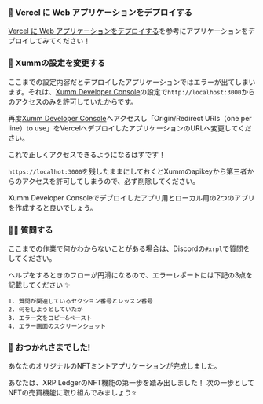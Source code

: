 ### 🤟 Vercel に Web アプリケーションをデプロイする
[Vercel に Web アプリケーションをデプロイする](https://app.unchain.tech/learn/ETH-NFT-Maker/ja/4/2/)を参考にアプリケーションをデプロイしてみてください！

### 🔧 Xummの設定を変更する

ここまでの設定内容だとデプロイしたアプリケーションではエラーが出てしまいます。それは、[Xumm Developer Console](https://apps.xumm.dev)の設定で`http://localhost:3000`からのアクセスのみを許可していたからです。

再度[Xumm Developer Console](https://apps.xumm.dev)へアクセスし「Origin/Redirect URIs（one per line）to use」をVercelへデプロイしたアプリケーションのURLへ変更してください。

これで正しくアクセスできるようになるはずです！

`https://localhot:3000`を残したままにしておくとXummのapikeyから第三者からのアクセスを許可してしまうので、必ず削除してください。

Xumm Developer Consoleでデプロイしたアプリ用とローカル用の2つのアプリを作成すると良いでしょう。

### 🙋‍♂️ 質問する

ここまでの作業で何かわからないことがある場合は、Discordの`#xrpl`で質問をしてください。

ヘルプをするときのフローが円滑になるので、エラーレポートには下記の3点を記載してください ✨

```
1. 質問が関連しているセクション番号とレッスン番号
2. 何をしようとしていたか
3. エラー文をコピー&ペースト
4. エラー画面のスクリーンショット
```

### 🎉 おつかれさまでした!

あなたのオリジナルのNFTミントアプリケーションが完成しました。

あなたは、XRP LedgerのNFT機能の第一歩を踏み出しました！
次の一歩としてNFTの売買機能に取り組んでみましょう⭐️

